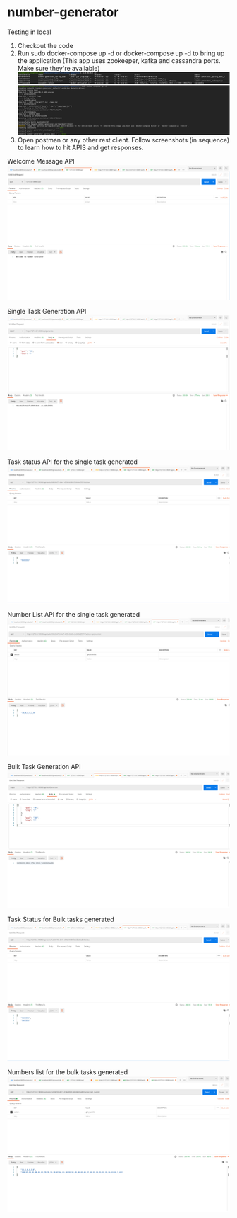 # number-generator

Testing in local

1. Checkout the code
2. Run sudo docker-compose up -d or docker-compose up -d to bring up the application (This app uses zookeeper, kafka and cassandra ports. Make sure they're available)
 ![Settings Window](https://github.com/OjhaVivek/number-generator/blob/master/assets/Screenshot%20from%202020-12-15%2020-28-07.png)
 ![Settings Window](https://github.com/OjhaVivek/number-generator/blob/master/assets/Screenshot%20from%202020-12-15%2020-29-12.png)
3. Open postman or any other rest client. Follow screenshots (in sequence) to learn how to hit APIS and get responses.
 
 Welcome Message API
 ![Settings Window](https://github.com/OjhaVivek/number-generator/blob/master/assets/Screenshot%20from%202020-12-15%2020-24-29.png)
 
 Single Task Generation API
 ![Settings Window](https://github.com/OjhaVivek/number-generator/blob/master/assets/Screenshot%20from%202020-12-15%2020-24-58.png)
 
 Task status API for the single task generated
 ![Settings Window](https://github.com/OjhaVivek/number-generator/blob/master/assets/Screenshot%20from%202020-12-15%2020-26-03.png)
 
 Number List API for the single task generated
 ![Settings Window](https://github.com/OjhaVivek/number-generator/blob/master/assets/Screenshot%20from%202020-12-15%2020-27-02.png)
 
 Bulk Task Generation API
 ![Settings Window](https://github.com/OjhaVivek/number-generator/blob/master/assets/Screenshot%20from%202020-12-15%2020-42-48.png)
 
 Task Status for Bulk tasks generated
 ![Settings Window](https://github.com/OjhaVivek/number-generator/blob/master/assets/Screenshot%20from%202020-12-15%2020-43-05.png)
 
 Numbers list for the bulk tasks generated
 ![Settings Window](https://github.com/OjhaVivek/number-generator/blob/master/assets/Screenshot%20from%202020-12-15%2020-43-46.png)

